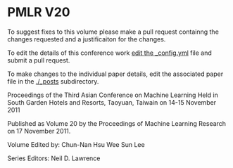 # PMLR V20

To suggest fixes to this volume please make a pull request containng the changes requested and a justificaiton for the changes.

To edit the details of this conference work [edit the _config.yml](./_config.yml) file and submit a pull request.

To make changes to the individual paper details, edit the associated paper file in the [./_posts](./_posts) subdirectory.

Proceedings of the Third Asian Conference on Machine Learning
  Held in South Garden Hotels and Resorts, Taoyuan, Taiwain on 14-15 November 2011

Published as Volume 20 by the Proceedings of Machine Learning Research on 17 November 2011.

Volume Edited by:
  Chun-Nan Hsu
  Wee Sun Lee

Series Editors:
  Neil D. Lawrence
